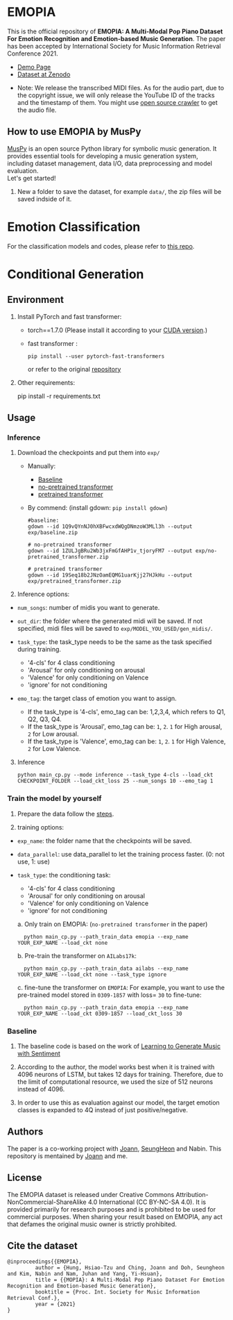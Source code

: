 # EMOPIA

This is the official repository of **EMOPIA: A Multi-Modal Pop Piano Dataset For Emotion Recognition and Emotion-based Music Generation**. The paper has been accepted by International Society for Music Information Retrieval Conference 2021.

- [Demo Page](https://annahung31.github.io/EMOPIA/)
- [Dataset at Zenodo](https://zenodo.org/record/5090631#.YPPo-JMzZz8)

* Note: We release the transcribed MIDI files. As for the audio part, due to the copyright issue, we will only release the YouTube ID of the tracks and the timestamp of them. You might use [open source crawler](https://github.com/ytdl-org/youtube-dl) to get the audio file.


## How to use EMOPIA by MusPy
[MusPy](https://salu133445.github.io/muspy/index.html) is an open source Python library for symbolic music generation. It provides essential tools for developing a music generation system, including dataset management, data I/O, data preprocessing and model evaluation.  
Let's get started!
1. New a folder to save the dataset, for example `data/`, the zip files will be saved indside of it.  



# Emotion Classification

For the classification models and codes, please refer to [this repo](https://github.com/SeungHeonDoh/EMOPIA_cls).


# Conditional Generation

## Environment

1. Install PyTorch and fast transformer:
    - torch==1.7.0 (Please install it according to your [CUDA version](https://pytorch.org/get-started/previous-versions/#linux-and-windows-4).)
    - fast transformer :

        ```
        pip install --user pytorch-fast-transformers 
        ```
        or refer to the original [repository](https://github.com/idiap/fast-transformers)

2. Other requirements:

    pip install -r requirements.txt


## Usage

### Inference
1. Download the checkpoints and put them into `exp/`
    * Manually:  
        - [Baseline](https://drive.google.com/file/d/1Q9vQYnNJ0hXBFwcxdWQgDNmzoW3MLl3h/view?usp=sharing)
        - [no-pretrained transformer](https://drive.google.com/file/d/1ZULJgBRu2Wb3jxFmGfAHP1v_tjoryFM7/view?usp=sharing)
        - [pretrained transformer](https://drive.google.com/file/d/19Seq18b2JNzOamEQMG1uarKjj27HJkHu/view?usp=sharing)

    * By commend: (install gdown: `pip install gdown`) 
        ```
        #baseline:
        gdown --id 1Q9vQYnNJ0hXBFwcxdWQgDNmzoW3MLl3h --output exp/baseline.zip

        # no-pretrained transformer
        gdown --id 1ZULJgBRu2Wb3jxFmGfAHP1v_tjoryFM7 --output exp/no-pretrained_transformer.zip

        # pretrained transformer
        gdown --id 19Seq18b2JNzOamEQMG1uarKjj27HJkHu --output exp/pretrained_transformer.zip
        ```



2. Inference options:

* `num_songs`: number of midis you want to generate.
* `out_dir`: the folder where the generated midi will be saved. If not specified, midi files will be saved to `exp/MODEL_YOU_USED/gen_midis/`.
* `task_type`: the task_type needs to be the same as the task specified during training.  
    - '4-cls' for 4 class conditioning
    - 'Arousal' for only conditioning on arousal
    - 'Valence' for only conditioning on Valence
    - 'ignore' for not conditioning

*  `emo_tag`: the target class of emotion you want to assign.
    - If the task_type is '4-cls', emo_tag can be: 1,2,3,4, which refers to Q1, Q2, Q3, Q4.
    - If the task_type is 'Arousal', emo_tag can be: `1`, `2`. `1` for High arousal, `2` for Low arousal.
    - If the task_type is 'Valence', emo_tag can be: `1`, `2`. `1` for High Valence, `2` for Low Valence.
    

3. Inference

    ```
    python main_cp.py --mode inference --task_type 4-cls --load_ckt CHECKPOINT_FOLDER --load_ckt_loss 25 --num_songs 10 --emo_tag 1 
    ```

### Train the model by yourself
1. Prepare the data follow the [steps](https://github.com/annahung31/EMOPIA/tree/main/dataset).
    

2. training options:  

* `exp_name`: the folder name that the checkpoints will be saved.
* `data_parallel`: use data_parallel to let the training process faster. (0: not use, 1: use)
* `task_type`: the conditioning task:
    - '4-cls' for 4 class conditioning
    - 'Arousal' for only conditioning on arousal
    - 'Valence' for only conditioning on Valence
    - 'ignore' for not conditioning

    a. Only train on EMOPIA: (`no-pretrained transformer` in the paper)

        python main_cp.py --path_train_data emopia --exp_name YOUR_EXP_NAME --load_ckt none
    
    b. Pre-train the transformer on `AILabs17k`:  
    
        python main_cp.py --path_train_data ailabs --exp_name YOUR_EXP_NAME --load_ckt none --task_type ignore
    
    c. fine-tune the transformer on `EMOPIA`:
        For example, you want to use the pre-trained model stored in `0309-1857` with loss= `30` to fine-tune:

        python main_cp.py --path_train_data emopia --exp_name YOUR_EXP_NAME --load_ckt 0309-1857 --load_ckt_loss 30

### Baseline
1. The baseline code is based on the work of [Learning to Generate Music with Sentiment](https://github.com/lucasnfe/music-sentneuron)

2. According to the author, the model works best when it is trained with 4096 neurons of LSTM, but takes 12 days for training. Therefore, due to the limit of computational resource, we used the size of 512 neurons instead of 4096.

3. In order to use this as evaluation against our model, the target emotion classes is expanded to 4Q instead of just positive/negative.

## Authors

The paper is a co-working project with [Joann](https://github.com/joann8512), [SeungHeon](https://github.com/SeungHeonDoh) and Nabin. This repository is mentained by [Joann](https://github.com/joann8512) and me.


## License
The EMOPIA dataset is released under Creative Commons Attribution-NonCommercial-ShareAlike 4.0 International (CC BY-NC-SA 4.0). It is provided primarily for research purposes and is prohibited to be used for commercial purposes. When sharing your result based on EMOPIA, any act that defames the original music owner is strictly prohibited.


## Cite the dataset

```
@inproceedings{{EMOPIA},
         author = {Hung, Hsiao-Tzu and Ching, Joann and Doh, Seungheon and Kim, Nabin and Nam, Juhan and Yang, Yi-Hsuan},
         title = {{MOPIA}: A Multi-Modal Pop Piano Dataset For Emotion Recognition and Emotion-based Music Generation},
         booktitle = {Proc. Int. Society for Music Information Retrieval Conf.},
         year = {2021}
}
```

